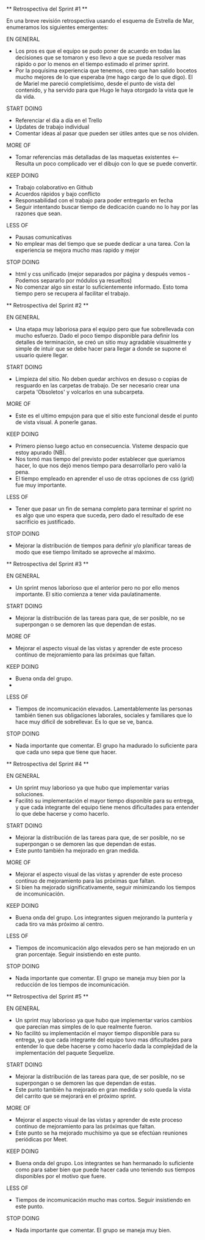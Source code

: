 ** Retrospectiva del Sprint #1 **

En una breve revisión retrospectiva usando el esquema de Estrella de Mar, enumeramos los siguientes emergentes:

EN GENERAL
- Los pros es que el equipo se pudo poner de acuerdo en todas las decisiones que se tomaron y eso llevo a que se pueda resolver mas rápido o por lo menos en el tiempo estimado el primer sprint.
- Por la poquísima experiencia que tenemos, creo que han salido bocetos mucho mejores de lo que esperaba (me hago cargo de lo que digo). El de Mariel me pareció completísimo, desde el punto de vista del contenido, y ha servido para que Hugo le haya otorgado la vista que le da vida.

START DOING
- Referenciar el día a día en el Trello
- Updates de trabajo individual
- Comentar ideas al pasar que pueden ser útiles antes que se nos olviden.

MORE OF
- Tomar referencias más detalladas de las maquetas existentes <— Resulta un poco complicado ver el dibujo con lo que se puede convertir.

KEEP DOING
- Trabajo colaborativo en Github
- Acuerdos rápidos y bajo conflicto
- Responsabilidad con el trabajo para poder entregarlo en fecha
- Seguir intentando buscar tiempo de dedicación cuando no lo hay por las razones que sean.

LESS OF
- Pausas comunicativas
- No emplear mas del tiempo que se puede dedicar a una tarea. Con la experiencia se mejora mucho mas rapido y mejor

STOP DOING
- html y css unificado (mejor separados por página y después vemos - Podemos separarlo por módulos ya resueltos)
- No comenzar algo sin estar lo suficientemente informado. Esto toma tiempo pero se recupera al facilitar el trabajo.

** Retrospectiva del Sprint #2 **

EN GENERAL
- Una etapa muy laboriosa para el equipo pero que fue sobrellevada con mucho esfuerzo. Dado el poco tiempo disponible para definir los detalles de terminación, se creó un sitio muy agradable visualmente y simple de intuir que se debe hacer para llegar a donde se supone el usuario quiere llegar.

START DOING
- Limpieza del sitio. No deben quedar archivos en desuso o copias de resguardo en las carpetas de trabajo. De ser necesario crear una carpeta 'Obsoletos' y volcarlos en una subcarpeta.

MORE OF
- Este es el ultimo empujon para que el sitio este funcional desde el punto de vista visual. A ponerle ganas.

KEEP DOING
- Primero pienso luego actuo en consecuencia. Visteme despacio que estoy apurado (NB).
- Nos tomó mas tiempo del previsto poder establecer que queriamos hacer, lo que nos dejó menos tiempo para desarrollarlo pero valió la pena.
- El tiempo empleado en aprender el uso de otras opciones de css (grid) fue muy importante.

LESS OF
- Tener que pasar un fin de semana completo para terminar el sprint no es algo que uno espera que suceda, pero dado el resultado de ese sacrificio es justificado.

STOP DOING
- Mejorar la distribución de tiempos para definir y/o planificar tareas de modo que ese tiempo limitado se aproveche al máximo.

** Retrospectiva del Sprint #3 **

EN GENERAL
- Un sprint menos laborioso que el anterior pero no por ello menos importante. El sitio comienza a tener vida paulatinamente.

START DOING
- Mejorar la distribución de las tareas para que, de ser posible, no se superpongan o se demoren las que dependan de estas.

MORE OF
- Mejorar el aspecto visual de las vistas y aprender de este proceso contínuo de mejoramiento para las próximas que faltan.

KEEP DOING
- Buena onda del grupo.
- 
LESS OF
- Tiempos de incomunicación elevados. Lamentablemente las personas también tienen sus obligaciones laborales, sociales y familiares que lo hace muy dificil de sobrellevar. Es lo que se ve, banca.

STOP DOING
- Nada importante que comentar. El grupo ha madurado lo suficiente para que cada uno sepa que tiene que hacer.

** Retrospectiva del Sprint #4 **

EN GENERAL
- Un sprint muy laborioso ya que hubo que implementar varias soluciones.
- Facilitó su implementación el mayor tiempo disponible para su entrega, y que cada integrante del equipo tiene menos dificultades para entender lo que debe hacerse y como hacerlo.

START DOING
- Mejorar la distribución de las tareas para que, de ser posible, no se superpongan o se demoren las que dependan de estas.
- Este punto también ha mejorado en gran medida.

MORE OF
- Mejorar el aspecto visual de las vistas y aprender de este proceso contínuo de mejoramiento para las próximas que faltan.
- Si bien ha mejorado significativamente, seguir minimizando los tiempos de incomunicación.

KEEP DOING
- Buena onda del grupo. Los integrantes siguen mejorando la puntería y cada tiro va más próximo al centro.

LESS OF
- Tiempos de incomunicación algo elevados pero se han mejorado en un gran porcentaje. Seguir insistiendo en este punto.

STOP DOING
- Nada importante que comentar. El grupo se maneja muy bien por la reducción de los tiempos de incomunicación.

** Retrospectiva del Sprint #5 **

EN GENERAL
- Un sprint muy laborioso ya que hubo que implementar varios cambios que parecían mas simples de lo que realmente fueron.
- No facilitó su implementación el mayor tiempo disponible para su entrega, ya que cada integrante del equipo tuvo mas dificultades para entender lo que debe hacerse y como hacerlo dada la complejidad de la implementación del paquete Sequelize.

START DOING
- Mejorar la distribución de las tareas para que, de ser posible, no se superpongan o se demoren las que dependan de estas.
- Este punto también ha mejorado en gran medida y solo queda la vista del carrito que se mejorará en el próximo sprint.

MORE OF
- Mejorar el aspecto visual de las vistas y aprender de este proceso contínuo de mejoramiento para las próximas que faltan.
- Este punto se ha mejorado muchísimo ya que se efectúan reuniones periódicas por Meet.

KEEP DOING
- Buena onda del grupo. Los integrantes se han hermanado lo suficiente como para saber bien que puede hacer cada uno teniendo sus tiempos disponibles por el motivo que fuere.

LESS OF
- Tiempos de incomunicación mucho mas cortos. Seguir insistiendo en este punto.

STOP DOING
- Nada importante que comentar. El grupo se maneja muy bien.
